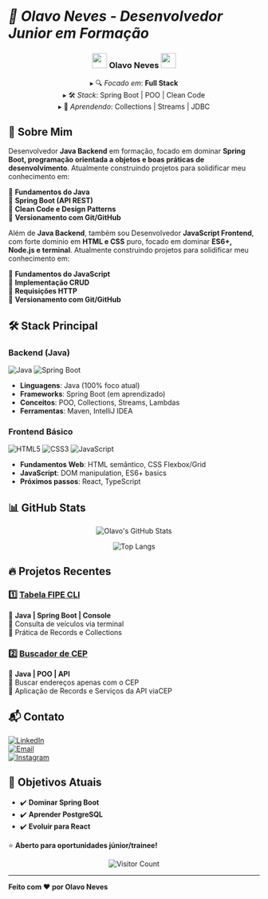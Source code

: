 # *🚀 Olavo Neves - Desenvolvedor Junior em Formação*  

<div align="center">
  <h3>
    <img src="https://emojis.slackmojis.com/emojis/images/1643514076/5919/hot_java.gif?1643514076" width="30"/>
    Olavo Neves
    <img src="https://emojis.slackmojis.com/emojis/images/1643514076/5919/hot_java.gif?1643514076" width="30"/>
  </h3>
  
  <p>
    ▸ 🔍 <em>Focado em</em>: <strong>Full Stack</strong><br>
    ▸ 🛠️ <em>Stack</em>: Spring Boot | POO | Clean Code<br>
    ▸ 🌱 <em>Aprendendo</em>: Collections | Streams | JDBC
  </p>
</div> 

## 📌 Sobre Mim
Desenvolvedor **Java Backend** em formação, focado em dominar **Spring Boot, programação orientada a objetos e boas práticas de desenvolvimento**. Atualmente construindo projetos para solidificar meu conhecimento em:

🔹 **Fundamentos do Java**  
🔹 **Spring Boot (API REST)**  
🔹 **Clean Code e Design Patterns**  
🔹 **Versionamento com Git/GitHub** <br>

Além de **Java Backend**, também sou Desenvolvedor **JavaScript Frontend**, com forte dominio em **HTML e CSS** puro, focado em dominar **ES6+, Node.js e terminal**. Atualmente construindo projetos para solidificar meu conhecimento em:

🔹 **Fundamentos do JavaScript**  
🔹 **Implementação CRUD**  
🔹 **Requisições HTTP**  
🔹 **Versionamento com Git/GitHub**


## **🛠️ Stack Principal**  

### **Backend (Java)**  
![Java](https://img.shields.io/badge/Java-ED8B00?style=for-the-badge&logo=openjdk&logoColor=white) ![Spring Boot](https://img.shields.io/badge/Spring_Boot-6DB33F?style=for-the-badge&logo=spring-boot&logoColor=white)  

- **Linguagens**: Java (100% foco atual)  
- **Frameworks**: Spring Boot (em aprendizado)  
- **Conceitos**: POO, Collections, Streams, Lambdas  
- **Ferramentas**: Maven, IntelliJ IDEA  

### **Frontend Básico**  
![HTML5](https://img.shields.io/badge/HTML5-E34F26?style=for-the-badge&logo=html5&logoColor=white) ![CSS3](https://img.shields.io/badge/CSS3-1572B6?style=for-the-badge&logo=css3&logoColor=white) ![JavaScript](https://img.shields.io/badge/JavaScript-F7DF1E?style=for-the-badge&logo=javascript&logoColor=black)

- **Fundamentos Web**: HTML semântico, CSS Flexbox/Grid  
- **JavaScript**: DOM manipulation, ES6+ basics  
- **Próximos passos**: React, TypeScript  

## 📊 GitHub Stats

<div align="center">

![Olavo's GitHub Stats](https://github-readme-stats.vercel.app/api?username=olavoneves&show_icons=true&theme=radical&hide_border=true&hide=stars,issues)

![Top Langs](https://github-readme-stats.vercel.app/api/top-langs/?username=olavoneves&layout=compact&theme=radical&hide_border=true&exclude_repo=other-repo)

</div>

## 🔥 Projetos Recentes

### 1️⃣ [Tabela FIPE CLI]([https://github.com/olavoneves/tabela-fipe-cli](https://github.com/olavoneves/Projeto-Tabela_Fipe.git))
📌 **Java | Spring Boot | Console**  
🔹 Consulta de veículos via terminal  
🔹 Prática de Records e Collections  

### 2️⃣ [Buscador de CEP]([https://github.com/olavoneves/buscadorCEP](https://github.com/olavoneves/buscadorDeCep.git))
📌 **Java | POO | API**  
🔹 Buscar endereços apenas com o CEP  
🔹 Aplicação de Records e Serviços da API viaCEP

## **📬 Contato**  

<div align="left">  

[![LinkedIn](https://img.shields.io/badge/LinkedIn-0077B5?style=for-the-badge&logo=linkedin&logoColor=white)](https://linkedin.com/in/olavoneves)  
[![Email](https://img.shields.io/badge/Gmail-D14836?style=for-the-badge&logo=gmail&logoColor=white)](mailto:olavo9neves@gmail.com)  
[![Instagram](https://img.shields.io/badge/Instagram-E4405F?style=for-the-badge&logo=instagram&logoColor=white)](https://instagram.com/olavoneves_)

</div>  

## 🌱 Objetivos Atuais

- ✔️ **Dominar Spring Boot**  
- ✔️ **Aprender PostgreSQL**  
- ✔️ **Evoluir para React**  

⭐ **Aberto para oportunidades júnior/trainee!**  

<div align="center">

![Visitor Count](https://komarev.com/ghpvc/?username=olavoneves&color=blueviolet&style=flat-square&label=Profile+Views)

</div>

---

**Feito com ❤️ por Olavo Neves**   
